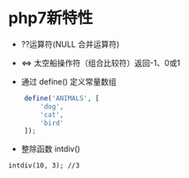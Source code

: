 php7新特性
==========

* ??运算符(NULL 合并运算符)

* <=> 太空船操作符（组合比较符）返回-1、0或1


* 通过 define() 定义常量数组

```php
    define('ANIMALS', [
        'dog',
        'cat',
        'bird'
    ]);
```

* 整除函数 intdiv()
```
intdiv(10, 3); //3
```

